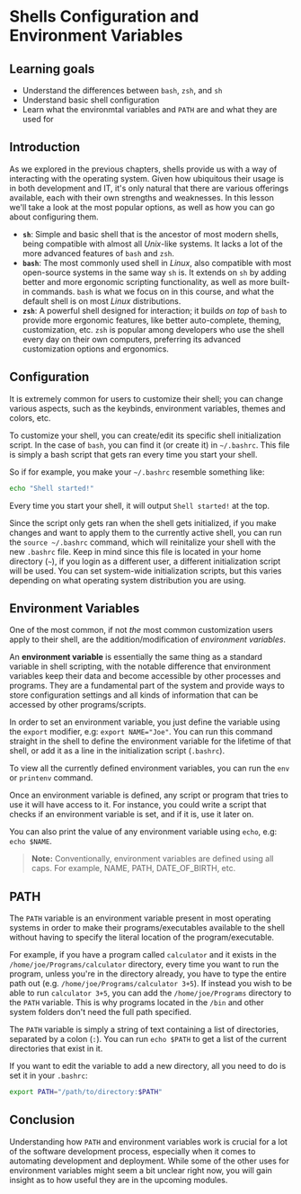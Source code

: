 # Shells Configuration and Environment Variables

## Learning goals

- Understand the differences between `bash`, `zsh`, and `sh`
- Understand basic shell configuration
- Learn what the environmtal variables and `PATH` are and what they are used for

## Introduction

As we explored in the previous chapters, shells provide us with a way of interacting with the operating system. Given how ubiquitous their usage is in both development and IT, it's only natural that there are various offerings available, each with their own strengths and weaknesses. In this lesson we'll take a look at the most popular options, as well as how you can go about configuring them.

- **`sh`**: Simple and basic shell that is the ancestor of most modern shells, being compatible with almost all *Unix*-like systems. It lacks a lot of the more advanced features of `bash` and `zsh`.
- **`bash`**: The most commonly used shell in *Linux*, also compatible with most open-source systems in the same way `sh` is. It extends on `sh` by adding better and more ergonomic scripting functionality, as well as more built-in commands. `bash` is what we focus on in this course, and what the default shell is on most *Linux* distributions.
- **`zsh`**: A powerful shell designed for interaction; it builds *on top* of `bash` to provide more ergonomic features, like better auto-complete, theming, customization, etc. `zsh` is popular among developers who use the shell every day on their own computers, preferring its advanced customization options and ergonomics.

## Configuration

It is extremely common for users to customize their shell; you can change various aspects, such as the keybinds, environment variables, themes and colors, etc. 

To customize your shell, you can create/edit its specific shell initialization script. In the case of `bash`, you can find it (or create it) in `~/.bashrc`. This file is simply a bash script that gets ran every time you start your shell.

So if for example, you make your `~/.bashrc` resemble something like:

```bash
echo "Shell started!"
```

Every time you start your shell, it will output `Shell started!` at the top.

Since the script only gets ran when the shell gets initialized, if you make changes and want to apply them to the currently active shell, you can run the `source ~/.bashrc` command, which will reinitalize your shell with the new `.bashrc` file. Keep in mind since this file is located in your home directory (`~`), if you login as a different user, a different initialization script will be used. You can set system-wide initialization scripts, but this varies depending on what operating system distribution you are using.

## Environment Variables

One of the most common, if not *the* most common customization users apply to their shell, are the addition/modification of *environment variables*.

An **environment variable** is essentially the same thing as a standard variable in shell scripting, with the notable difference that environment variables keep their data and become accessible by other processes and programs. They are a fundamental part of the system and provide ways to store configuration settings and all kinds of information that can be accessed by other programs/scripts.

In order to set an environment variable, you just define the variable using the `export` modifier, e.g: `export NAME="Joe"`. You can run this command straight in the shell to define the environment variable for the lifetime of that shell, or add it as a line in the initialization script (`.bashrc`).

To view all the currently defined environment variables, you can run the `env` or `printenv` command. 

Once an environment variable is defined, any script or program that tries to use it will have access to it. For instance, you could write a script that checks if an environment variable is set, and if it is, use it later on.

You can also print the value of any environment variable using `echo`, e.g: `echo $NAME`.

> **Note:** Conventionally, environment variables are defined using all caps. For example, NAME, PATH, DATE_OF_BIRTH, etc.

## PATH

The `PATH` variable is an environment variable present in most operating systems in order to make their programs/executables available to the shell without having to specify the literal location of the program/executable.

For example, if you have a program called `calculator` and it exists in the `/home/joe/Programs/calculator` directory, every time you want to run the program, unless you're in the directory already, you have to type the entire path out (e.g. `/home/joe/Programs/calculator 3+5`). If instead you wish to be able to run `calculator 3+5`, you can add the `/home/joe/Programs` directory to the `PATH` variable. This is why programs located in the `/bin` and other system folders don't need the full path specified.

The `PATH` variable is simply a string of text containing a list of directories, separated by a colon (`:`). You can run `echo $PATH` to get a list of the current directories that exist in it.

If you want to edit the variable to add a new directory, all you need to do is set it in your `.bashrc`:

```bash
export PATH="/path/to/directory:$PATH"
```

## Conclusion

Understanding how `PATH` and environment variables work is crucial for a lot of the software development process, especially when it comes to automating development and deployment. While some of the other uses for environment variables might seem a bit unclear right now, you will gain insight as to how useful they are in the upcoming modules. 
